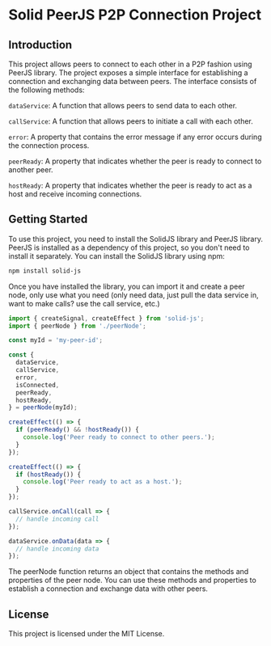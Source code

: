 # Solid PeerJS P2P Connection Project

## Introduction

This project allows peers to connect to each other in a P2P fashion using PeerJS library. The project exposes a simple interface for establishing a connection and exchanging data between peers. The interface consists of the following methods:

`dataService`: A function that allows peers to send data to each other.

`callService`: A function that allows peers to initiate a call with each other.

`error`: A property that contains the error message if any error occurs during the connection process.

`peerReady`: A property that indicates whether the peer is ready to connect to another peer.

`hostReady`: A property that indicates whether the peer is ready to act as a host and receive incoming connections.

## Getting Started

To use this project, you need to install the SolidJS library and PeerJS library. PeerJS is installed as a dependency of this project, so you don't need to install it separately. You can install the SolidJS library using npm:

```sh
npm install solid-js
```

Once you have installed the library, you can import it and create a peer node, only use what you need (only need data, just pull the data service in, want to make calls? use the call service, etc.)

```javascript
import { createSignal, createEffect } from 'solid-js';
import { peerNode } from './peerNode';

const myId = 'my-peer-id';

const {
  dataService,
  callService,
  error,
  isConnected,
  peerReady,
  hostReady,
} = peerNode(myId);

createEffect(() => {
  if (peerReady() && !hostReady()) {
    console.log('Peer ready to connect to other peers.');
  }
});

createEffect(() => {
  if (hostReady()) {
    console.log('Peer ready to act as a host.');
  }
});

callService.onCall(call => {
  // handle incoming call
});

dataService.onData(data => {
  // handle incoming data
});
```

The peerNode function returns an object that contains the methods and properties of the peer node. You can use these methods and properties to establish a connection and exchange data with other peers.

## License

This project is licensed under the MIT License.
